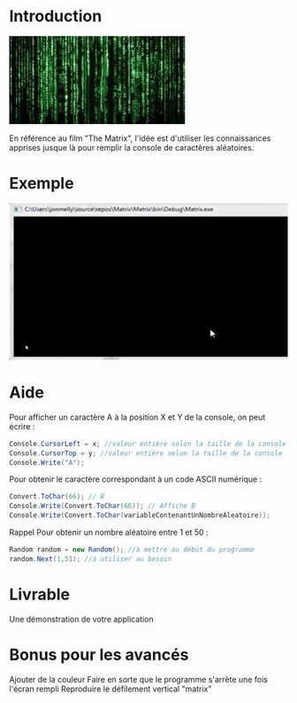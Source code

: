 # Introduction

![matrix.jfif](matrix.jfif)

En référence au film "The Matrix", l'idée est d'utiliser les connaissances apprises jusque là pour remplir la console de caractères aléatoires.

# Exemple

![matrix.gif](matrix.gif)


# Aide
Pour afficher un caractère A à la position X et Y de la console, on peut écrire :
```csharp
Console.CursorLeft = x; //valeur entière selon la taille de la console
Console.CursorTop = y; //valeur entière selon la taille de la console
Console.Write("A");
```


Pour obtenir le caractère correspondant à un code ASCII numérique :
```csharp
Convert.ToChar(66); // B
Console.Write(Convert.ToChar(66)); // Affiche B
Console.Write(Convert.ToChar(variableContenantUnNombreAleatoire));
```

Rappel
Pour obtenir un nombre aléatoire entre 1 et 50 :

```csharp
Random random = new Random(); //à mettre au début du programme
random.Next(1,51); //à utiliser au besoin
```


# Livrable
Une démonstration de votre application

# Bonus pour les avancés
Ajouter de la couleur
Faire en sorte que le programme s'arrête une fois l'écran rempli
Reproduire le défilement vertical "matrix"